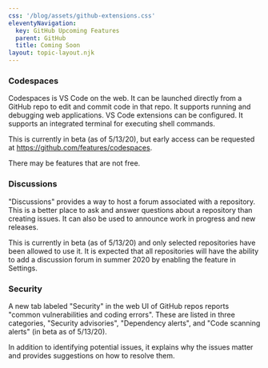 ```yaml
---
css: '/blog/assets/github-extensions.css'
eleventyNavigation:
  key: GitHub Upcoming Features
  parent: GitHub
  title: Coming Soon
layout: topic-layout.njk
---
```


### Codespaces

Codespaces is VS Code on the web.
It can be launched directly from a GitHub repo
to edit and commit code in that repo.
It supports running and debugging web applications.
VS Code extensions can be configured.
It supports an integrated terminal for executing shell commands.

This is currently in beta (as of 5/13/20), but early access can be requested
at <https://github.com/features/codespaces>.

There may be features that are not free.

### Discussions

"Discussions" provides a way to host a forum associated with a repository.
This is a better place to ask and answer questions
about a repository than creating issues.
It can also be used to announce work in progress and new releases.

This is currently in beta (as of 5/13/20) and
only selected repositories have been allowed to use it.
It is expected that all repositories will have the ability to
add a discussion forum in summer 2020 by enabling the feature in Settings.

### Security

A new tab labeled "Security" in the web UI of GitHub repos reports
"common vulnerabilities and coding errors".
These are listed in three categories,
"Security advisories", "Dependency alerts",
and "Code scanning alerts" (in beta as of 5/13/20).

In addition to identifying potential issues,
it explains why the issues matter and
provides suggestions on how to resolve them.
